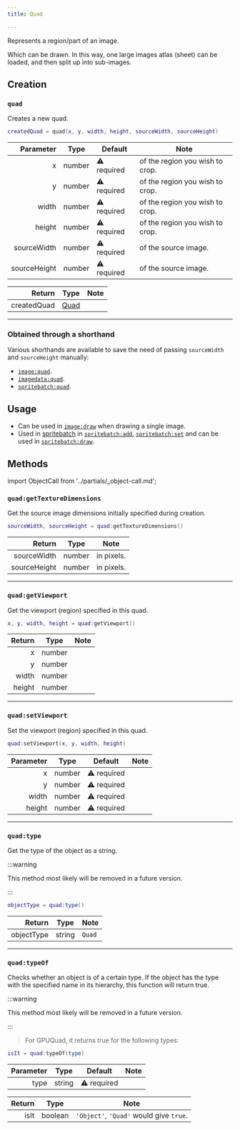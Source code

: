 ```yaml
---
title: Quad

---
```


Represents a region/part of an image.

Which can be drawn. In this way, one large images atlas (sheet) can be loaded, and then split up into sub-images.

## Creation

### `quad`

Creates a new quad.

```lua
createdQuad = quad(x, y, width, height, sourceWidth, sourceHeight)
```

|    Parameter | Type   | Default     | Note                            |
|-------------:|--------|-------------|---------------------------------|
|            x | number | ⚠️ required | of the region you wish to crop. |
|            y | number | ⚠️ required | of the region you wish to crop. |
|        width | number | ⚠️ required | of the region you wish to crop. |
|       height | number | ⚠️ required | of the region you wish to crop. |
|  sourceWidth | number | ⚠️ required | of the source image.            |
| sourceHeight | number | ⚠️ required | of the source image.            |

|      Return | Type   | Note |
|------------:|--------|------|
| createdQuad | [Quad] |      |

---

### Obtained through a shorthand

Various shorthands are available to save the need of passing `sourceWidth` and `sourceHeight` manually:

- [`image:quad`](./image#imagequad).
- [`imagedata:quad`](./imagedata#imagedataquad).
- [`spritebatch:quad`](./spritebatch#spritebatchquad).

## Usage

- Can be used in [`image:draw`](./image#imagedraw) when drawing a single image.
- Used in [spritebatch](./spritebatch) in [`spritebatch:add`](./spritebatch#spritebatchadd),
[`spritebatch:set`](./spritebatch#spritebatchset) and can be used in [`spritebatch:draw`](./spritebatch#spritebatchdraw).

## Methods

import ObjectCall from '../partials/_object-call.md';

<ObjectCall />

### `quad:getTextureDimensions`

Get the source image dimensions initially specified during creation.

```lua
sourceWidth, sourceHeight = quad:getTextureDimensions()
```

|       Return | Type   | Note       |
|-------------:|--------|------------|
|  sourceWidth | number | in pixels. |
| sourceHeight | number | in pixels. |

---

### `quad:getViewport`

Get the viewport (region) specified in this quad.

```lua
x, y, width, height = quad:getViewport()
```

| Return | Type   | Note |
|-------:|--------|------|
|      x | number |      |
|      y | number |      |
|  width | number |      |
| height | number |      |

---

### `quad:setViewport`

Set the viewport (region) specified in this quad.

```lua
quad:setViewport(x, y, width, height)
```

| Parameter | Type   | Default     | Note |
|----------:|--------|-------------|------|
|         x | number | ⚠️ required |      |
|         y | number | ⚠️ required |      |
|     width | number | ⚠️ required |      |
|    height | number | ⚠️ required |      |

---

### `quad:type`

Get the type of the object as a string.

:::warning

This method most likely will be removed in a future version.

:::

```lua
objectType = quad:type()
```

|     Return | Type   | Note   |
|-----------:|--------|--------|
| objectType | string | `Quad` |

---

### `quad:typeOf`

Checks whether an object is of a certain type. If the object has the type with the specified name in its hierarchy, this function will return true.

:::warning

This method most likely will be removed in a future version.

:::

> For GPUQuad, it returns true for the following types: 

```lua
isIt = quad:typeOf(type)
```

| Parameter | Type   | Default     | Note |
|----------:|--------|-------------|------|
|      type | string | ⚠️ required |      |

| Return | Type    | Note                                    |
|-------:|---------|-----------------------------------------|
|   isIt | boolean | `'Object'`, `'Quad'` would give `true`. |

[Quad]: #
